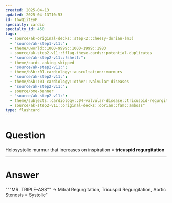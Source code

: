 ```yaml
---
created: 2025-04-13
updated: 2025-04-13T10:53
id: IhwQiitEyP
specialty: cardio
specialty_id: 450
tags:
  - source/ak-original-decks::step-2::cheesy-dorian-(m3)
  - "source/ak-step1-v11:": 
  - theme/uworld::1000-9999::1000-1999::1983
  - source/ak-step2-v11::!flag-these-cards::potential-duplicates
  - "source/ak-step2-v11::!shelf:": 
  - theme/cards-anking-skipped
  - "source/ak-step2-v11:": 
  - theme/b&b::01-cardiology::auscultation::murmurs
  - "source/ak-step2-v11:": 
  - theme/b&b::01-cardiology::other::valvular-diseases
  - "source/ak-step2-v11:": 
  - source/ome-banner
  - "source/ak-step2-v11:": 
  - theme/subjects::cardiology::04-valvular-disease::tricuspid-regurgitation
  - source/ak-step2-v11::original-decks::dorian::fam::amboss"
type: flashcard
---
```


# Question
Holosystolic murmur that increases on inspiration = **tricuspid regurgitation**

---

# Answer
"""MR. TRIPLE-ASS"" → Mitral Regurgitation, Tricuspid Regurgitation, Aortic Stenosis = Systolic"